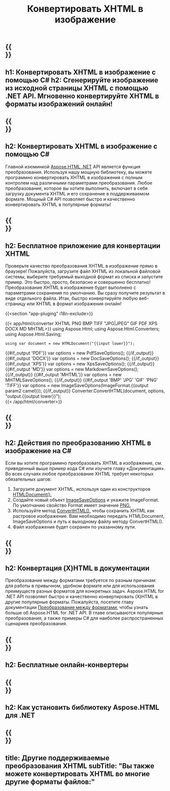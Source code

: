 ﻿---
translation: true
template: /templates/_template-conversion-child.md
title: Конвертировать XHTML в изображение
description: Преобразование XHTML в изображение на C#. Легко используйте API в любом приложении .NET. Попробуйте онлайн XHTML to Image Converter бесплатно!
url: /net/conversion/xhtml-to-image/
family: html
platformtag: net
feature: conversion
informat: XHTML
outformat: Image
otherformats: PDF DOCX XPS GIF JPEG PNG TIFF BMP HTML MHTML MD
howto: howtoXhtml
---

{{<section banner>}}
---
h1: Конвертировать XHTML в изображение с помощью C#
h2: Сгенерируйте изображение из исходной страницы XHTML с помощью .NET API. Мгновенно конвертируйте XHTML в форматы изображений онлайн!
---

{{<section overview>}}
---
h2: Конвертировать XHTML в изображение с помощью C#
---

Главной изюминкой [Aspose.HTML .NET](https://products.aspose.com/html/net/) API является функция преобразования. Используя нашу мощную библиотеку, вы можете программно конвертировать XHTML в изображения с полным контролем над различными параметрами преобразования. Любое преобразование, которое вы хотите выполнить, включает в себя загрузку документа XHTML и его сохранение в поддерживаемом формате. Мощный C# API позволяет быстро и качественно конвертировать XHTML в популярные форматы!

{{<section demos>}}
---
h2: Бесплатное приложение для конвертации XHTML
---

Проверьте качество преобразования XHTML в изображение прямо в браузере! Пожалуйста, загрузите файл XHTML из локальной файловой системы, выберите требуемый выходной формат из списка и запустите пример. Это быстро, просто, безопасно и совершенно бесплатно! Преобразование XHTML в изображение будет выполнено с параметрами сохранения по умолчанию. Вы сразу получите результат в виде отдельного файла. Итак, быстро конвертируйте любую веб-страницу или XHTML в формат изображения онлайн!

{{<section "app-pluging" i18n-exclude>}}

{{< app/html/converter XHTML PNG BMP TIFF "JPG|JPEG" GIF PDF XPS DOCX MD MHTML>}}
using Aspose.Html;
using Aspose.Html.Converters;
using Aspose.Html.Saving;

    using var document = new HTMLDocument("{{input lower}}");
{{#if_output 'PDF'}}
    var options = new PdfSaveOptions();
{{/if_output}}
{{#if_output 'DOCX'}}
    var options = new DocSaveOptions();
{{/if_output}}
{{#if_output 'XPS'}}
    var options = new XpsSaveOptions();
{{/if_output}}
{{#if_output 'MD'}}
    var options = new MarkdownSaveOptions();
{{/if_output}}
{{#if_output 'MHTML'}}
    var options = new MHTMLSaveOptions();
{{/if_output}}
{{#if_output 'BMP' 'JPG' 'GIF' 'PNG' 'TIFF'}}
    var options = new ImageSaveOptions(ImageFormat.{{output param2 camel}});
{{/if_output}}
    Converter.ConvertHTML(document, options, "output.{{output lower}}");   
{{< /app/html/converter>}} 


{{<section steps>}}
---
h2: Действия по преобразованию XHTML в изображение на C#
---

Если вы хотите программно преобразовать XHTML в изображение, см. приведенный выше пример кода C# или изучите главу «Документация». Во всех случаях любое преобразование XHTML требует некоторых обязательных шагов:
1. Загрузите документ XHTML, используя один из конструкторов [HTMLDocument().](https://reference.aspose.com/html/net/aspose.html/htmldocument/)
1. Создайте новый объект [ImageSaveOptions](https://reference.aspose.com/html/net/aspose.html.saving/imagesaveoptions/) и укажите ImageFormat. По умолчанию свойство Format имеет значение [PNG.](https://reference.aspose.com/html/net/aspose.html.rendering.image/imageformat/)
1. Используйте метод [ConvertHTML(),](https://reference.aspose.com/html/net/aspose.html.converters/converter/converthtml/) чтобы сохранить XHTML как растровое изображение. Вам необходимо передать HTMLDocument, ImageSaveOptions и путь к выходному файлу методу ConvertHTML().
1. Файл изображения будет сохранен по указанному пути.

{{<section documentation>}}
---
h2: Конвертация (X)HTML в документации
---

Преобразование между форматами требуется по разным причинам: для работы в привычном, удобном формате или для использования преимуществ разных форматов для конкретных задач. Aspose.HTML for .NET API позволяет быстро и качественно конвертировать (X)HTML в другие популярные форматы. Пожалуйста, посетите главу документации <a href="https://docs.aspose.com/html/net/converting-between-formats/" target="_blank">Преобразование между форматами</a>, чтобы узнать больше об Aspose.HTML for .NET API. В главе описываются популярные преобразования, а также примеры C# для наиболее распространенных сценариев преобразования.

{{<section online-converters>}}
---
h2: Бесплатные онлайн-конвертеры
---

{{<section get-started>}}
---
h2: Как установить библиотеку Aspose.HTML для .NET
---

{{<section other-conversions>}}
---
title: Другие поддерживаемые преобразования XHTML
subTitle: "Вы также можете конвертировать XHTML во многие другие форматы файлов:"
---
